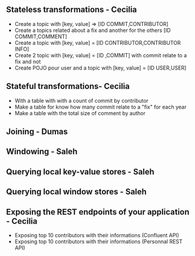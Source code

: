 ## Stateless transformations - Cecilia
- Create a topic with [key, value] =>  [ID COMMIT,CONTRIBUTOR]
- Create a topics related about a fix and another for the others [ID COMMIT,COMMENT]
- Create a topic with [key, value] =  [ID CONTRIBUTOR,CONTRIBUTOR INFO]
- Create 2 topic with [key, value] =  [ID ,COMMIT] with commit relate to a fix and not
- Create POJO pour user and a topic with [key, value] =  [ID USER,USER]


## Stateful transformations- Cecilia
- With a table with with a count of commit by contributor
- Make a table for know how many commit relate to a "fix" for each year
- Make a table with the total size of comment by author

## Joining -  Dumas
## Windowing - Saleh
## Querying local key-value stores -  Saleh
## Querying local window stores -  Saleh

## Exposing the REST endpoints of your application - Cecilia
- Exposing top 10 contributors with their informations (Confluent API)
- Exposing top 10 contributors with their informations (Personnal REST API)
